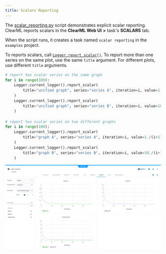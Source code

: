 ```yaml
---
title: Scalars Reporting
---
```


The [scalar_reporting.py](https://github.com/allegroai/clearml/blob/master/examples/reporting/scalar_reporting.py) script
demonstrates explicit scalar reporting. ClearML reports scalars in the **ClearML Web UI** **>** task's **SCALARS** tab. 

When the script runs, it creates a task named `scalar reporting` in the `examples` project.

To reports scalars, call [`Logger.report_scalar()`](../../references/sdk/logger.md#report_scalar). 
To report more than one series on the same plot, use the same `title` argument. For different plots, use different 
`title` arguments. 

```python
# report two scalar series on the same graph
for i in range(100):
    Logger.current_logger().report_scalar(
        title="unified graph", series="series A", iteration=i, value=1./(i+1)
    )
    Logger.current_logger().report_scalar(
        title="unified graph", series="series B", iteration=i, value=10./(i+1)
    )
    
# report two scalar series on two different graphs
for i in range(100):
    Logger.current_logger().report_scalar(
        title="graph A", series="series A", iteration=i, value=1./(i+1)
    )
    Logger.current_logger().report_scalar(
        title="graph B", series="series B", iteration=i, value=10./(i+1)
    )
```

![image](../../img/examples_reporting_14.png)